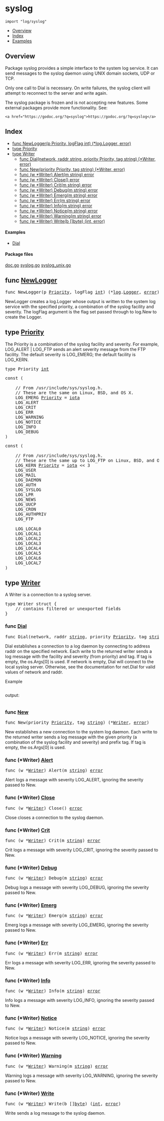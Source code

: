 

# syslog
`import "log/syslog"`

* [Overview](#pkg-overview)
* [Index](#pkg-index)
* [Examples](#pkg-examples)

## <a id="pkg-overview">Overview</a>
Package syslog provides a simple interface to the system log
service. It can send messages to the syslog daemon using UNIX
domain sockets, UDP or TCP.

Only one call to Dial is necessary. On write failures,
the syslog client will attempt to reconnect to the server
and write again.

The syslog package is frozen and is not accepting new features.
Some external packages provide more functionality. See:


	<a href="https://godoc.org/?q=syslog">https://godoc.org/?q=syslog</a>




## <a id="pkg-index">Index</a>
* [func NewLogger(p Priority, logFlag int) (*log.Logger, error)](#NewLogger)
* [type Priority](#Priority)
* [type Writer](#Writer)
  * [func Dial(network, raddr string, priority Priority, tag string) (*Writer, error)](#Dial)
  * [func New(priority Priority, tag string) (*Writer, error)](#New)
  * [func (w *Writer) Alert(m string) error](#Writer.Alert)
  * [func (w *Writer) Close() error](#Writer.Close)
  * [func (w *Writer) Crit(m string) error](#Writer.Crit)
  * [func (w *Writer) Debug(m string) error](#Writer.Debug)
  * [func (w *Writer) Emerg(m string) error](#Writer.Emerg)
  * [func (w *Writer) Err(m string) error](#Writer.Err)
  * [func (w *Writer) Info(m string) error](#Writer.Info)
  * [func (w *Writer) Notice(m string) error](#Writer.Notice)
  * [func (w *Writer) Warning(m string) error](#Writer.Warning)
  * [func (w *Writer) Write(b []byte) (int, error)](#Writer.Write)


#### <a id="pkg-examples">Examples</a>
* [Dial](#example_Dial)


#### <a id="pkg-files">Package files</a>
[doc.go](https://golang.org/src/log/syslog/doc.go) [syslog.go](https://golang.org/src/log/syslog/syslog.go) [syslog_unix.go](https://golang.org/src/log/syslog/syslog_unix.go) 






## <a id="NewLogger">func</a> [NewLogger](https://golang.org/src/log/syslog/syslog.go?s=7405:7465#L299)
<pre>func NewLogger(p <a href="#Priority">Priority</a>, logFlag <a href="/pkg/builtin/#int">int</a>) (*<a href="/pkg/log/">log</a>.<a href="/pkg/log/#Logger">Logger</a>, <a href="/pkg/builtin/#error">error</a>)</pre>
NewLogger creates a log.Logger whose output is written to the
system log service with the specified priority, a combination of
the syslog facility and severity. The logFlag argument is the flag
set passed through to log.New to create the Logger.





## <a id="Priority">type</a> [Priority](https://golang.org/src/log/syslog/syslog.go?s=521:538#L14)
The Priority is a combination of the syslog facility and
severity. For example, LOG_ALERT | LOG_FTP sends an alert severity
message from the FTP facility. The default severity is LOG_EMERG;
the default facility is LOG_KERN.


<pre>type Priority <a href="/pkg/builtin/#int">int</a></pre>



<pre>const (

    <span class="comment">// From /usr/include/sys/syslog.h.</span>
    <span class="comment">// These are the same on Linux, BSD, and OS X.</span>
    <span id="LOG_EMERG">LOG_EMERG</span> <a href="#Priority">Priority</a> = <a href="/pkg/builtin/#iota">iota</a>
    <span id="LOG_ALERT">LOG_ALERT</span>
    <span id="LOG_CRIT">LOG_CRIT</span>
    <span id="LOG_ERR">LOG_ERR</span>
    <span id="LOG_WARNING">LOG_WARNING</span>
    <span id="LOG_NOTICE">LOG_NOTICE</span>
    <span id="LOG_INFO">LOG_INFO</span>
    <span id="LOG_DEBUG">LOG_DEBUG</span>
)</pre>

<pre>const (

    <span class="comment">// From /usr/include/sys/syslog.h.</span>
    <span class="comment">// These are the same up to LOG_FTP on Linux, BSD, and OS X.</span>
    <span id="LOG_KERN">LOG_KERN</span> <a href="#Priority">Priority</a> = <a href="/pkg/builtin/#iota">iota</a> &lt;&lt; 3
    <span id="LOG_USER">LOG_USER</span>
    <span id="LOG_MAIL">LOG_MAIL</span>
    <span id="LOG_DAEMON">LOG_DAEMON</span>
    <span id="LOG_AUTH">LOG_AUTH</span>
    <span id="LOG_SYSLOG">LOG_SYSLOG</span>
    <span id="LOG_LPR">LOG_LPR</span>
    <span id="LOG_NEWS">LOG_NEWS</span>
    <span id="LOG_UUCP">LOG_UUCP</span>
    <span id="LOG_CRON">LOG_CRON</span>
    <span id="LOG_AUTHPRIV">LOG_AUTHPRIV</span>
    <span id="LOG_FTP">LOG_FTP</span>

    <span id="LOG_LOCAL0">LOG_LOCAL0</span>
    <span id="LOG_LOCAL1">LOG_LOCAL1</span>
    <span id="LOG_LOCAL2">LOG_LOCAL2</span>
    <span id="LOG_LOCAL3">LOG_LOCAL3</span>
    <span id="LOG_LOCAL4">LOG_LOCAL4</span>
    <span id="LOG_LOCAL5">LOG_LOCAL5</span>
    <span id="LOG_LOCAL6">LOG_LOCAL6</span>
    <span id="LOG_LOCAL7">LOG_LOCAL7</span>
)</pre>









## <a id="Writer">type</a> [Writer](https://golang.org/src/log/syslog/syslog.go?s=1273:1432#L66)
A Writer is a connection to a syslog server.


<pre>type Writer struct {
    <span class="comment">// contains filtered or unexported fields</span>
}
</pre>









### <a id="Dial">func</a> [Dial](https://golang.org/src/log/syslog/syslog.go?s=2740:2820#L108)
<pre>func Dial(network, raddr <a href="/pkg/builtin/#string">string</a>, priority <a href="#Priority">Priority</a>, tag <a href="/pkg/builtin/#string">string</a>) (*<a href="#Writer">Writer</a>, <a href="/pkg/builtin/#error">error</a>)</pre>
Dial establishes a connection to a log daemon by connecting to
address raddr on the specified network. Each write to the returned
writer sends a log message with the facility and severity
(from priority) and tag. If tag is empty, the os.Args[0] is used.
If network is empty, Dial will connect to the local syslog server.
Otherwise, see the documentation for net.Dial for valid values
of network and raddr.


<a id="example_Dial">Example</a>
```go
```

output:
```txt
```


### <a id="New">func</a> [New](https://golang.org/src/log/syslog/syslog.go?s=2215:2271#L97)
<pre>func New(priority <a href="#Priority">Priority</a>, tag <a href="/pkg/builtin/#string">string</a>) (*<a href="#Writer">Writer</a>, <a href="/pkg/builtin/#error">error</a>)</pre>
New establishes a new connection to the system log daemon. Each
write to the returned writer sends a log message with the given
priority (a combination of the syslog facility and severity) and
prefix tag. If tag is empty, the os.Args[0] is used.






### <a id="Writer.Alert">func</a> (\*Writer) [Alert](https://golang.org/src/log/syslog/syslog.go?s=4429:4467#L190)
<pre>func (w *<a href="#Writer">Writer</a>) Alert(m <a href="/pkg/builtin/#string">string</a>) <a href="/pkg/builtin/#error">error</a></pre>
Alert logs a message with severity LOG_ALERT, ignoring the severity
passed to New.




### <a id="Writer.Close">func</a> (\*Writer) [Close](https://golang.org/src/log/syslog/syslog.go?s=3996:4026#L169)
<pre>func (w *<a href="#Writer">Writer</a>) Close() <a href="/pkg/builtin/#error">error</a></pre>
Close closes a connection to the syslog daemon.




### <a id="Writer.Crit">func</a> (\*Writer) [Crit](https://golang.org/src/log/syslog/syslog.go?s=4613:4650#L197)
<pre>func (w *<a href="#Writer">Writer</a>) Crit(m <a href="/pkg/builtin/#string">string</a>) <a href="/pkg/builtin/#error">error</a></pre>
Crit logs a message with severity LOG_CRIT, ignoring the severity
passed to New.




### <a id="Writer.Debug">func</a> (\*Writer) [Debug](https://golang.org/src/log/syslog/syslog.go?s=5541:5579#L232)
<pre>func (w *<a href="#Writer">Writer</a>) Debug(m <a href="/pkg/builtin/#string">string</a>) <a href="/pkg/builtin/#error">error</a></pre>
Debug logs a message with severity LOG_DEBUG, ignoring the severity
passed to New.




### <a id="Writer.Emerg">func</a> (\*Writer) [Emerg](https://golang.org/src/log/syslog/syslog.go?s=4243:4281#L183)
<pre>func (w *<a href="#Writer">Writer</a>) Emerg(m <a href="/pkg/builtin/#string">string</a>) <a href="/pkg/builtin/#error">error</a></pre>
Emerg logs a message with severity LOG_EMERG, ignoring the severity
passed to New.




### <a id="Writer.Err">func</a> (\*Writer) [Err](https://golang.org/src/log/syslog/syslog.go?s=4793:4829#L204)
<pre>func (w *<a href="#Writer">Writer</a>) Err(m <a href="/pkg/builtin/#string">string</a>) <a href="/pkg/builtin/#error">error</a></pre>
Err logs a message with severity LOG_ERR, ignoring the severity
passed to New.




### <a id="Writer.Info">func</a> (\*Writer) [Info](https://golang.org/src/log/syslog/syslog.go?s=5357:5394#L225)
<pre>func (w *<a href="#Writer">Writer</a>) Info(m <a href="/pkg/builtin/#string">string</a>) <a href="/pkg/builtin/#error">error</a></pre>
Info logs a message with severity LOG_INFO, ignoring the severity
passed to New.




### <a id="Writer.Notice">func</a> (\*Writer) [Notice](https://golang.org/src/log/syslog/syslog.go?s=5171:5210#L218)
<pre>func (w *<a href="#Writer">Writer</a>) Notice(m <a href="/pkg/builtin/#string">string</a>) <a href="/pkg/builtin/#error">error</a></pre>
Notice logs a message with severity LOG_NOTICE, ignoring the
severity passed to New.




### <a id="Writer.Warning">func</a> (\*Writer) [Warning](https://golang.org/src/log/syslog/syslog.go?s=4979:5019#L211)
<pre>func (w *<a href="#Writer">Writer</a>) Warning(m <a href="/pkg/builtin/#string">string</a>) <a href="/pkg/builtin/#error">error</a></pre>
Warning logs a message with severity LOG_WARNING, ignoring the
severity passed to New.




### <a id="Writer.Write">func</a> (\*Writer) [Write](https://golang.org/src/log/syslog/syslog.go?s=3847:3892#L164)
<pre>func (w *<a href="#Writer">Writer</a>) Write(b []<a href="/pkg/builtin/#byte">byte</a>) (<a href="/pkg/builtin/#int">int</a>, <a href="/pkg/builtin/#error">error</a>)</pre>
Write sends a log message to the syslog daemon.







